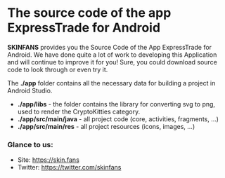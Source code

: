 # The source code of the app ExpressTrade for Android

**SKINFANS** provides you the Source Code of the App ExpressTrade for Android. We have done quite a lot of work to developing this Application and will continue to improve it for you!
Sure, you could download source code to look through or even try it.

The **./app** folder contains all the necessary data for building a project in Android Studio.
- **./app/libs** - the folder contains the library for converting svg to png, used to render the CryptoKitties category.
- **./app/src/main/java** - all project code (core, activities, fragments, ...)
- **./app/src/main/res** - all project resources (icons, images, ...)

### Glance to us:
- Site: https://skin.fans
- Twitter: https://twitter.com/skinfans
